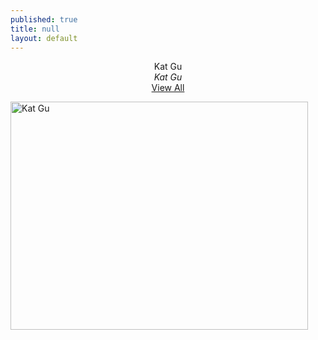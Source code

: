 ```yaml
---
published: true
title: null
layout: default
---
```


<div style="text-align:center;valign:middle">Kat Gu</div>
<div style="text-align:center;valign:middle"><i>Kat Gu</i></div>
<div style="text-align:center;valign:middle"><a href="https://google.com">View All</a></div>

<a href="https://fofnz.github.io/product1"><img src="https://i.imgur.com/hEgpars.jpg" title="Kat Gu" width="476" height="365" valign="top" /></a>                                                      
<br>



<br><br>

